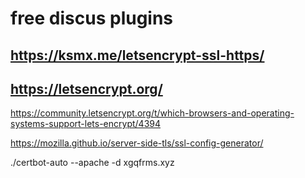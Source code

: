 # free discus plugins

## https://ksmx.me/letsencrypt-ssl-https/


## https://letsencrypt.org/

https://community.letsencrypt.org/t/which-browsers-and-operating-systems-support-lets-encrypt/4394

https://mozilla.github.io/server-side-tls/ssl-config-generator/


./certbot-auto --apache -d xgqfrms.xyz

